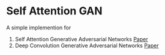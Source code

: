 # Self Attention GAN
A simple implemention for 
1. Self Attention Generative Adversarial Networks [Paper](https://arxiv.org/abs/1805.08318)
2. Deep Convolution Generative Adversarial Networks [Paper](https://arxiv.org/abs/1511.06434)
